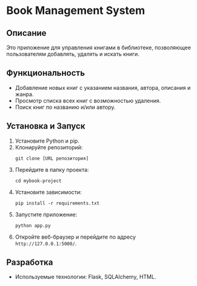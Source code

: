 <!-- README.md -->
# Book Management System

## Описание
Это приложение для управления книгами в библиотеке, позволяющее пользователям добавлять, удалять и искать книги.

## Функциональность
- Добавление новых книг с указанием названия, автора, описания и жанра.
- Просмотр списка всех книг с возможностью удаления.
- Поиск книг по названию и/или автору.

## Установка и Запуск
1. Установите Python и pip.
2. Клонируйте репозиторий:
   ```
   git clone [URL репозитория]
   ```
3. Перейдите в папку проекта:
   ```
   cd mybook-project
   ```
4. Установите зависимости:
   ```
   pip install -r requirements.txt
   ```
5. Запустите приложение:
   ```
   python app.py
   ```
6. Откройте веб-браузер и перейдите по адресу `http://127.0.0.1:5000/`.

## Разработка
- Используемые технологии: Flask, SQLAlchemy, HTML.
